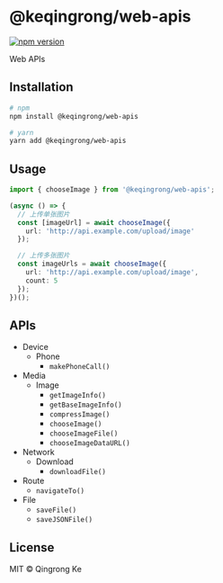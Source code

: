 # @keqingrong/web-apis

[![npm version](https://img.shields.io/npm/v/@keqingrong/web-apis.svg)](https://www.npmjs.com/package/@keqingrong/web-apis)

Web APIs

## Installation

```bash
# npm
npm install @keqingrong/web-apis

# yarn
yarn add @keqingrong/web-apis
```

## Usage

```ts
import { chooseImage } from '@keqingrong/web-apis';

(async () => {
  // 上传单张图片
  const [imageUrl] = await chooseImage({
    url: 'http://api.example.com/upload/image'
  });

  // 上传多张图片
  const imageUrls = await chooseImage({
    url: 'http://api.example.com/upload/image',
    count: 5
  });
})();
```

## APIs

- Device
  - Phone
    - `makePhoneCall()`
- Media
  - Image
    - `getImageInfo()`
    - `getBaseImageInfo()`
    - `compressImage()`
    - `chooseImage()`
    - `chooseImageFile()`
    - `chooseImageDataURL()`
- Network
  - Download
    - `downloadFile()`
- Route
  - `navigateTo()`
- File
  - `saveFile()`
  - `saveJSONFile()`

## License

MIT © Qingrong Ke
